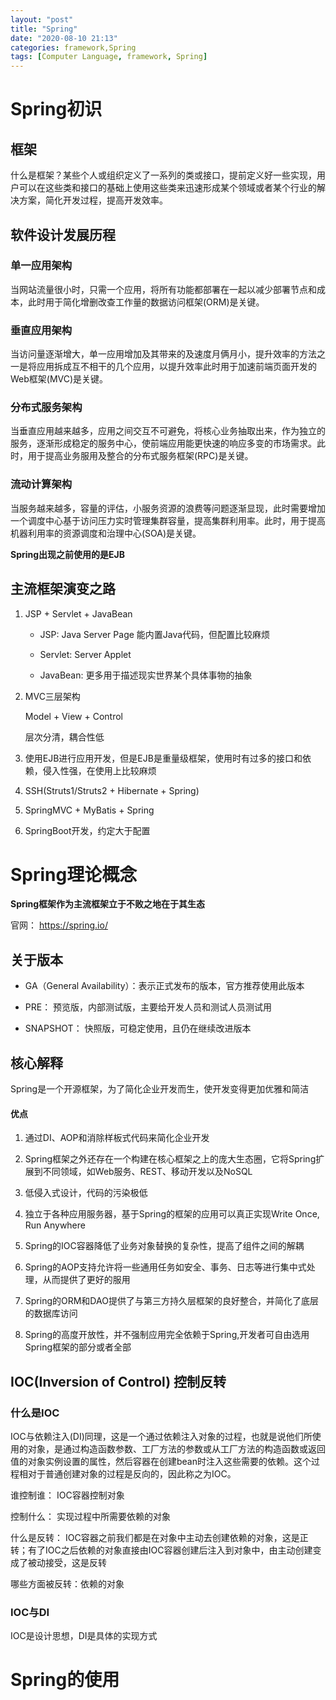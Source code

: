 ```yaml
---
layout: "post"
title: "Spring"
date: "2020-08-10 21:13"
categories: framework,Spring
tags: [Computer Language, framework, Spring]
---
```


# Spring初识
## 框架

什么是框架？某些个人或组织定义了一系列的类或接口，提前定义好一些实现，用户可以在这些类和接口的基础上使用这些类来迅速形成某个领域或者某个行业的解决方案，简化开发过程，提高开发效率。

## 软件设计发展历程
### 单一应用架构
当网站流量很小时，只需一个应用，将所有功能都部署在一起以减少部署节点和成本，此时用于简化增删改查工作量的数据访问框架(ORM)是关键。

### 垂直应用架构
当访问量逐渐增大，单一应用增加及其带来的及速度月俩月小，提升效率的方法之一是将应用拆成互不相干的几个应用，以提升效率此时用于加速前端页面开发的Web框架(MVC)是关键。

### 分布式服务架构
当垂直应用越来越多，应用之间交互不可避免，将核心业务抽取出来，作为独立的服务，逐渐形成稳定的服务中心，使前端应用能更快速的响应多变的市场需求。此时，用于提高业务服用及整合的分布式服务框架(RPC)是关键。

### 流动计算架构
当服务越来越多，容量的评估，小服务资源的浪费等问题逐渐显现，此时需要增加一个调度中心基于访问压力实时管理集群容量，提高集群利用率。此时，用于提高机器利用率的资源调度和治理中心(SOA)是关键。

**Spring出现之前使用的是EJB**

## 主流框架演变之路
1. JSP + Servlet + JavaBean
   - JSP: Java Server Page 能内置Java代码，但配置比较麻烦
  
   - Servlet: Server Applet
  
   - JavaBean: 更多用于描述现实世界某个具体事物的抽象

2. MVC三层架构
   
   Model + View + Control

    层次分清，耦合性低

3. 使用EJB进行应用开发，但是EJB是重量级框架，使用时有过多的接口和依赖，侵入性强，在使用上比较麻烦
   
4. SSH(Struts1/Struts2 + Hibernate + Spring)
   
5. SpringMVC + MyBatis + Spring
   
6. SpringBoot开发，约定大于配置
   
# Spring理论概念

**Spring框架作为主流框架立于不败之地在于其生态**

官网： https://spring.io/

## 关于版本

- GA（General Availability）：表示正式发布的版本，官方推荐使用此版本
  
- PRE： 预览版，内部测试版，主要给开发人员和测试人员测试用
- SNAPSHOT： 快照版，可稳定使用，且仍在继续改进版本

## 核心解释

Spring是一个开源框架，为了简化企业开发而生，使开发变得更加优雅和简洁

#### 优点

1. 通过DI、AOP和消除样板式代码来简化企业开发
   
2. Spring框架之外还存在一个构建在核心框架之上的庞大生态圈，它将Spring扩展到不同领域，如Web服务、REST、移动开发以及NoSQL
3. 低侵入式设计，代码的污染极低
4. 独立于各种应用服务器，基于Spring的框架的应用可以真正实现Write Once, Run Anywhere
5. Spring的IOC容器降低了业务对象替换的复杂性，提高了组件之间的解耦
6. Spring的AOP支持允许将一些通用任务如安全、事务、日志等进行集中式处理，从而提供了更好的服用
7. Spring的ORM和DAO提供了与第三方持久层框架的良好整合，并简化了底层的数据库访问
8. Spring的高度开放性，并不强制应用完全依赖于Spring,开发者可自由选用Spring框架的部分或者全部

## IOC(Inversion of Control) 控制反转

### 什么是IOC

IOC与依赖注入(DI)同理，这是一个通过依赖注入对象的过程，也就是说他们所使用的对象，是通过构造函数参数、工厂方法的参数或从工厂方法的构造函数或返回值的对象实例设置的属性，然后容器在创建bean时注入这些需要的依赖。这个过程相对于普通创建对象的过程是反向的，因此称之为IOC。

谁控制谁： IOC容器控制对象

控制什么： 实现过程中所需要依赖的对象

什么是反转： IOC容器之前我们都是在对象中主动去创建依赖的对象，这是正转；有了IOC之后依赖的对象直接由IOC容器创建后注入到对象中，由主动创建变成了被动接受，这是反转

哪些方面被反转：依赖的对象

### IOC与DI

IOC是设计思想，DI是具体的实现方式

# Spring的使用

